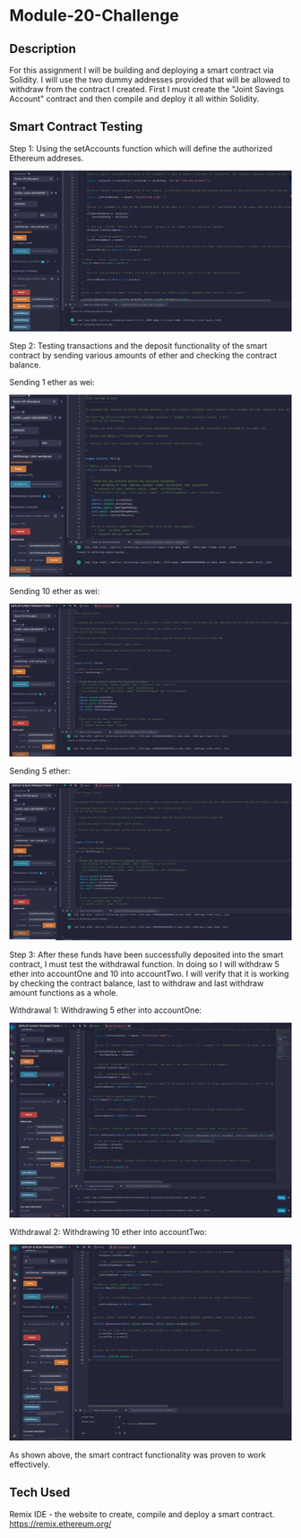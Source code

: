 # Module-20-Challenge

## Description

For this assignment I will be building and deploying a smart contract via Solidity. I will use the  two dummy addresses  provided that will be allowed to withdraw from the contract I created. First I must create the "Joint Savings Account" contract and then compile and deploy it all within Solidity. 

## Smart Contract Testing


Step 1: Using the setAccounts function which will define the authorized Ethereum addreses.

![setaccounts](https://github.com/jpark716/Unit20_hw/blob/main/setaccount%20function.PNG?raw=true)

Step 2: Testing transactions and the deposit functionality of the smart contract by sending various amounts of ether and checking the contract balance.

Sending 1 ether as wei:

![transaction1](https://github.com/jpark716/Unit20_hw/blob/main/transaction1.PNG?raw=true)

Sending 10 ether as wei:

![transaction2](https://github.com/jpark716/Unit20_hw/blob/main/transaction2.PNG?raw=true)

Sending 5 ether:


![transaction3](https://github.com/jpark716/Unit20_hw/blob/main/transaction3.PNG?raw=true)

Step 3: After these funds have been successfully deposited into the smart contract, I must test the withdrawal function. In doing so I will withdraw 5 ether into accountOne and 10 into accountTwo. I will verify that it is working by checking the contract balance, last to withdraw and last withdraw amount functions as a whole.

Withdrawal 1: Withdrawing 5 ether into accountOne:


![withdraw1](https://github.com/jpark716/Unit20_hw/blob/main/withdraw1.png?raw=true)

Withdrawal 2: Withdrawing 10 ether into accountTwo:

![withdraw2](https://github.com/jpark716/Unit20_hw/blob/main/withdraw2.png?raw=true)

As shown above, the smart contract functionality was proven to work effectively.

## Tech Used
Remix IDE - the website to create, compile and deploy a smart contract. https://remix.ethereum.org/